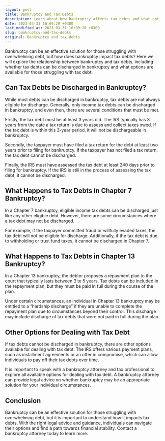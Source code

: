 ```yaml
---
layout: post
title: Bankruptcy and Tax Debts
description: Learn about how bankruptcy affects tax debts and what options are available to those struggling with tax debt. Contact a bankruptcy attorney for legal advice.
date: 2023-03-31 16:09:20 +0300
last_modified_at: 2023-03-31 16:09:20 +0300
slug: bankruptcy-and-tax-debts
original: Bankruptcy and tax debts
---
```


Bankruptcy can be an effective solution for those struggling with overwhelming debt, but how does bankruptcy impact tax debts? Here we will explore the relationship between bankruptcy and tax debts, including whether tax debts can be discharged in bankruptcy and what options are available for those struggling with tax debt.

## Can Tax Debts be Discharged in Bankruptcy?

While most debts can be discharged in bankruptcy, tax debts are not always eligible for discharge. Generally, only income tax debts can be discharged in bankruptcy, and even then, there are several conditions that must be met. 

Firstly, the tax debt must be at least 3 years old. The IRS typically has 3 years from the date a tax return is due to assess and collect taxes owed. If the tax debt is within this 3-year period, it will not be dischargeable in bankruptcy.

Secondly, the taxpayer must have filed a tax return for the debt at least two years prior to filing for bankruptcy. If the taxpayer has not filed a tax return, the tax debt cannot be discharged.

Finally, the IRS must have assessed the tax debt at least 240 days prior to filing for bankruptcy. If the IRS is still in the process of assessing the tax debt, it cannot be discharged.

## What Happens to Tax Debts in Chapter 7 Bankruptcy?

In a Chapter 7 bankruptcy, eligible income tax debts can be discharged just like any other eligible debt. However, there are some circumstances where a tax debt may not be discharged.

For example, if the taxpayer committed fraud or willfully evaded taxes, the tax debt will not be eligible for discharge. Additionally, if the tax debt is due to withholding or trust fund taxes, it cannot be discharged in Chapter 7.

## What Happens to Tax Debts in Chapter 13 Bankruptcy?

In a Chapter 13 bankruptcy, the debtor proposes a repayment plan to the court that typically lasts between 3 to 5 years. Tax debts can be included in the repayment plan, but they must be paid in full during the course of the plan. 

Under certain circumstances, an individual in Chapter 13 bankruptcy may be entitled to a “hardship discharge” if they are unable to complete the repayment plan due to circumstances beyond their control. This discharge may include discharge of tax debts that were not paid in full during the plan.

## Other Options for Dealing with Tax Debt

If tax debts cannot be discharged in bankruptcy, there are other options available for dealing with tax debt. The IRS offers various payment plans, such as installment agreements or an offer in compromise, which can allow individuals to pay off their tax debts over time.

It is important to speak with a bankruptcy attorney and tax professional to explore all available options for dealing with tax debt. A bankruptcy attorney can provide legal advice on whether bankruptcy may be an appropriate solution for your individual circumstances.

## Conclusion

Bankruptcy can be an effective solution for those struggling with overwhelming debt, but it is important to understand how it impacts tax debts. With the right legal advice and guidance, individuals can navigate their options and find a path towards financial stability. Contact a bankruptcy attorney today to learn more.